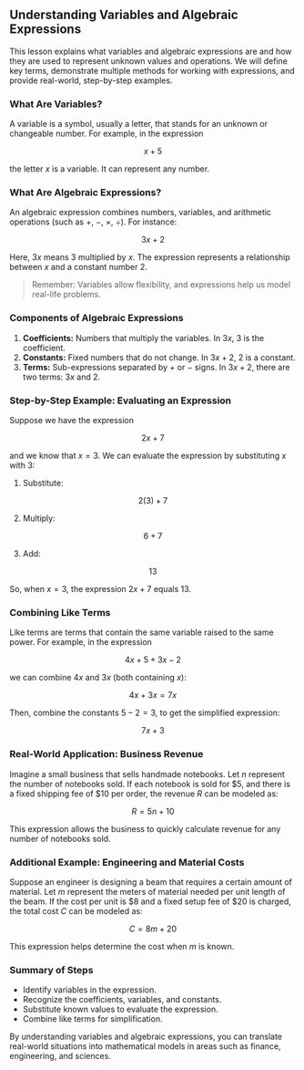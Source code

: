 ## Understanding Variables and Algebraic Expressions

This lesson explains what variables and algebraic expressions are and how they are used to represent unknown values and operations. We will define key terms, demonstrate multiple methods for working with expressions, and provide real-world, step-by-step examples.

### What Are Variables?

A variable is a symbol, usually a letter, that stands for an unknown or changeable number. For example, in the expression

$$
x + 5
$$

the letter $x$ is a variable. It can represent any number.

### What Are Algebraic Expressions?

An algebraic expression combines numbers, variables, and arithmetic operations (such as $+$, $-$, $\times$, $\div$). For instance:

$$
3x + 2
$$

Here, $3x$ means $3$ multiplied by $x$. The expression represents a relationship between $x$ and a constant number 2.

> Remember: Variables allow flexibility, and expressions help us model real-life problems.

### Components of Algebraic Expressions

1. **Coefficients:** Numbers that multiply the variables. In $3x$, $3$ is the coefficient.
2. **Constants:** Fixed numbers that do not change. In $3x + 2$, $2$ is a constant.
3. **Terms:** Sub-expressions separated by $+$ or $-$ signs. In $3x + 2$, there are two terms: $3x$ and $2$.

### Step-by-Step Example: Evaluating an Expression

Suppose we have the expression

$$
2x + 7
$$

and we know that $x = 3$. We can evaluate the expression by substituting $x$ with $3$:

1. Substitute:

$$
2(3) + 7
$$

2. Multiply:

$$
6 + 7
$$

3. Add:

$$
13
$$

So, when $x = 3$, the expression $2x + 7$ equals $13$.

### Combining Like Terms

Like terms are terms that contain the same variable raised to the same power. For example, in the expression

$$
4x + 5 + 3x - 2
$$

we can combine $4x$ and $3x$ (both containing $x$):

$$
4x + 3x = 7x
$$

Then, combine the constants $5 - 2 = 3$, to get the simplified expression:

$$
7x + 3
$$

### Real-World Application: Business Revenue

Imagine a small business that sells handmade notebooks. Let $n$ represent the number of notebooks sold. If each notebook is sold for $5, and there is a fixed shipping fee of $10 per order, the revenue $R$ can be modeled as:

$$
R = 5n + 10
$$

This expression allows the business to quickly calculate revenue for any number of notebooks sold.

### Additional Example: Engineering and Material Costs

Suppose an engineer is designing a beam that requires a certain amount of material. Let $m$ represent the meters of material needed per unit length of the beam. If the cost per unit is $8 and a fixed setup fee of $20 is charged, the total cost $C$ can be modeled as:

$$
C = 8m + 20
$$

This expression helps determine the cost when $m$ is known.

### Summary of Steps

- Identify variables in the expression.
- Recognize the coefficients, variables, and constants.
- Substitute known values to evaluate the expression.
- Combine like terms for simplification.

By understanding variables and algebraic expressions, you can translate real-world situations into mathematical models in areas such as finance, engineering, and sciences.
